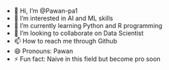 - 👋 Hi, I’m @Pawan-pa1
- 👀 I’m interested in AI and ML skills
- 🌱 I’m currently learning Python and R programming 
- 💞️ I’m looking to collaborate on Data Scientist
- 📫 How to reach me through Github
- 😄 Pronouns: Pawan
- ⚡ Fun fact: Naive in this field but become pro soon

<!---
Pawan-pa1/Pawan-pa1 is a ✨ special ✨ repository because its `README.md` (this file) appears on your GitHub profile.
You can click the Preview link to take a look at your changes.
--->
